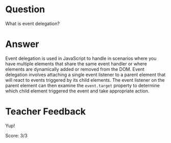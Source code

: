 # Question

What is event delegation?

# Answer

Event delegation is used in JavaScript to handle in scenarios where you have multiple elements that share the same event handler or where elements are dynamically added or removed from the DOM. Event delegation involves attaching a single event listener to a parent element that will react to events triggered by its child elements. The event listener on the parent element can then examine the `event.target` property to determine which child element triggered the event and take appropriate action.

# Teacher Feedback

Yup!

Score: 3/3